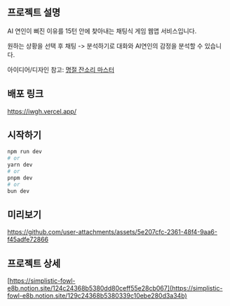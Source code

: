 ## 프로젝트 설명
AI 연인이 삐진 이유를 15턴 안에 찾아내는 채팅식 게임 웹앱 서비스입니다.

원하는 상황을 선택 후 채팅 -> 분석하기로 대화와 AI연인의 감정을 분석할 수 있습니다.

아이디어/디자인 참고: [명절 잔소리 마스터](https://holiday-jansori.vercel.app/)

## 배포 링크
https://iwgh.vercel.app/

## 시작하기

```bash
npm run dev
# or
yarn dev
# or
pnpm dev
# or
bun dev
```

## 미리보기


https://github.com/user-attachments/assets/5e207cfc-2361-48f4-9aa6-f45adfe72866





## 프로젝트 상세
[https://simplistic-fowl-e8b.notion.site/124c24368b5380dd80ceff55e28cb067](https://simplistic-fowl-e8b.notion.site/129c24368b5380339c10ebe280d3a34b)
